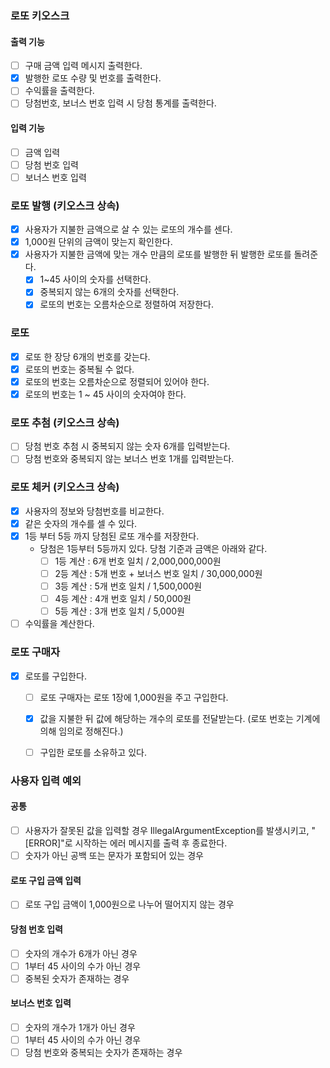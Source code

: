 ### 로또 키오스크
#### 출력 기능
- [ ] 구매 금액 입력 메시지 출력한다.
- [x] 발행한 로또 수량 및 번호를 출력한다.
- [ ] 수익률을 출력한다.
- [ ] 당첨번호, 보너스 번호 입력 시 당첨 통계를 출력한다.

#### 입력 기능
- [ ] 금액 입력
- [ ] 당첨 번호 입력
- [ ] 보너스 번호 입력

### 로또 발행 (키오스크 상속)
- [x] 사용자가 지불한 금액으로 살 수 있는 로또의 개수를 센다.
- [x] 1,000원 단위의 금액이 맞는지 확인한다.
- [x] 사용자가 지불한 금액에 맞는 개수 만큼의 로또를 발행한 뒤 발행한 로또를 돌려준다.
  - [x] 1~45 사이의 숫자를 선택한다.
  - [x] 중복되지 않는 6개의 숫자를 선택한다.
  - [x] 로또의 번호는 오름차순으로 정렬하여 저장한다.

### 로또
- [x] 로또 한 장당 6개의 번호를 갖는다.
- [x] 로또의 번호는 중복될 수 없다.
- [x] 로또의 번호는 오름차순으로 정렬되어 있어야 한다.
- [x] 로또의 번호는 1 ~ 45 사이의 숫자여야 한다.

### 로또 추첨 (키오스크 상속)
- [ ] 당첨 번호 추첨 시 중복되지 않는 숫자 6개를 입력받는다.
- [ ] 당첨 번호와 중복되지 않는 보너스 번호 1개를 입력받는다.

### 로또 체커 (키오스크 상속)
- [x] 사용자의 정보와 당첨번호를 비교한다.
- [x] 같은 숫자의 개수를 셀 수 있다.
- [x] 1등 부터 5등 까지 당첨된 로또 개수를 저장한다.
  - 당첨은 1등부터 5등까지 있다. 당첨 기준과 금액은 아래와 같다.
    - [ ] 1등 계산 : 6개 번호 일치 / 2,000,000,000원
    - [ ] 2등 계산 : 5개 번호 + 보너스 번호 일치 / 30,000,000원
    - [ ] 3등 계산 : 5개 번호 일치 / 1,500,000원
    - [ ] 4등 계산 : 4개 번호 일치 / 50,000원
    - [ ] 5등 계산 : 3개 번호 일치 / 5,000원
- [ ] 수익률을 계산한다.

### 로또 구매자
- [x] 로또를 구입한다.
  - [ ] 로또 구매자는 로또 1장에 1,000원을 주고 구입한다.
  - [x] 값을 지불한 뒤 값에 해당하는 개수의 로또를 전달받는다. (로또 번호는 기계에 의해 임의로 정해진다.)
  - [ ] 구입한 로또를 소유하고 있다.


### 사용자 입력 예외
#### 공통
- [ ] 사용자가 잘못된 값을 입력할 경우 IllegalArgumentException를 발생시키고, "[ERROR]"로 시작하는 에러 메시지를 출력 후 종료한다.
- [ ] 숫자가 아닌 공백 또는 문자가 포함되어 있는 경우

#### 로또 구입 금액 입력
- [ ] 로또 구입 금액이 1,000원으로 나누어 떨어지지 않는 경우

#### 당첨 번호 입력
- [ ] 숫자의 개수가 6개가 아닌 경우
- [ ] 1부터 45 사이의 수가 아닌 경우
- [ ] 중복된 숫자가 존재하는 경우

#### 보너스 번호 입력
- [ ] 숫자의 개수가 1개가 아닌 경우
- [ ] 1부터 45 사이의 수가 아닌 경우
- [ ] 당첨 번호와 중복되는 숫자가 존재하는 경우